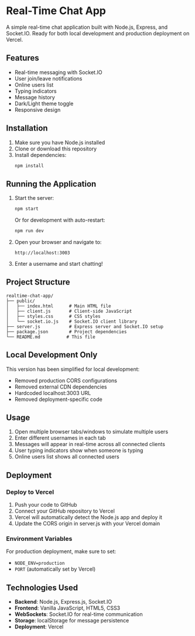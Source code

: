 # Real-Time Chat App

A simple real-time chat application built with Node.js, Express, and Socket.IO. Ready for both local development and production deployment on Vercel.

## Features

- Real-time messaging with Socket.IO
- User join/leave notifications
- Online users list
- Typing indicators
- Message history
- Dark/Light theme toggle
- Responsive design

## Installation

1. Make sure you have Node.js installed
2. Clone or download this repository
3. Install dependencies:
   ```bash
   npm install
   ```

## Running the Application

1. Start the server:
   ```bash
   npm start
   ```
   
   Or for development with auto-restart:
   ```bash
   npm run dev
   ```

2. Open your browser and navigate to:
   ```
   http://localhost:3003
   ```

3. Enter a username and start chatting!

## Project Structure

```
realtime-chat-app/
├── public/
│   ├── index.html      # Main HTML file
│   ├── client.js       # Client-side JavaScript
│   ├── styles.css      # CSS styles
│   └── socket.io.js    # Socket.IO client library
├── server.js           # Express server and Socket.IO setup
├── package.json        # Project dependencies
└── README.md          # This file
```

## Local Development Only

This version has been simplified for local development:
- Removed production CORS configurations
- Removed external CDN dependencies
- Hardcoded localhost:3003 URL
- Removed deployment-specific code

## Usage

1. Open multiple browser tabs/windows to simulate multiple users
2. Enter different usernames in each tab
3. Messages will appear in real-time across all connected clients
4. User typing indicators show when someone is typing
5. Online users list shows all connected users

## Deployment

### Deploy to Vercel

1. Push your code to GitHub
2. Connect your GitHub repository to Vercel
3. Vercel will automatically detect the Node.js app and deploy it
4. Update the CORS origin in server.js with your Vercel domain

### Environment Variables

For production deployment, make sure to set:
- `NODE_ENV=production`
- `PORT` (automatically set by Vercel)

## Technologies Used

- **Backend**: Node.js, Express.js, Socket.IO
- **Frontend**: Vanilla JavaScript, HTML5, CSS3
- **WebSockets**: Socket.IO for real-time communication
- **Storage**: localStorage for message persistence
- **Deployment**: Vercel
